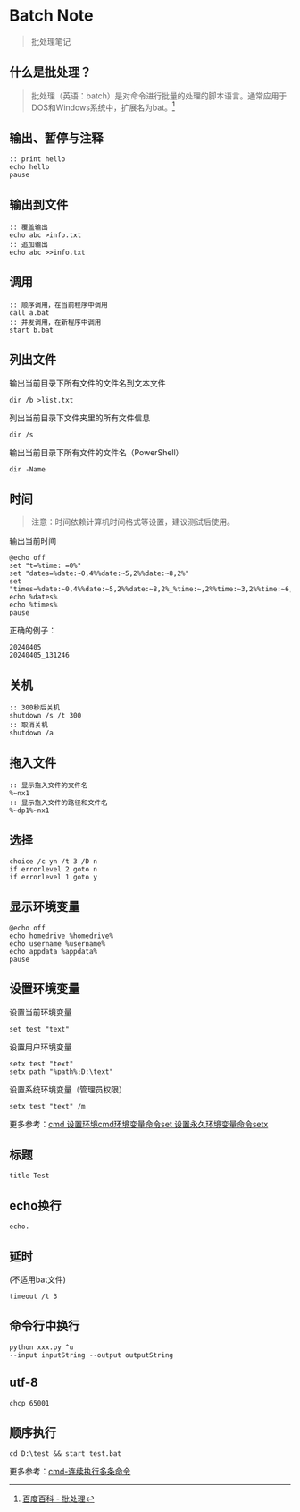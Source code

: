 # Batch Note

> 批处理笔记

## 什么是批处理？

> 批处理（英语：batch）是对命令进行批量的处理的脚本语言。通常应用于DOS和Windows系统中，扩展名为bat。[^batch]

[^batch]: [百度百科 - 批处理](https://baike.baidu.com/item/批处理)

## 输出、暂停与注释
```
:: print hello
echo hello
pause
```

## 输出到文件
```
:: 覆盖输出
echo abc >info.txt
:: 追加输出
echo abc >>info.txt
```

## 调用
```
:: 顺序调用，在当前程序中调用
call a.bat
:: 并发调用，在新程序中调用
start b.bat
```

## 列出文件

输出当前目录下所有文件的文件名到文本文件

```
dir /b >list.txt
```

列出当前目录下文件夹里的所有文件信息

```
dir /s
```

输出当前目录下所有文件的文件名（PowerShell）

```
dir -Name
```

## 时间

> 注意：时间依赖计算机时间格式等设置，建议测试后使用。

输出当前时间

```
@echo off
set "t=%time: =0%"
set "dates=%date:~0,4%%date:~5,2%%date:~8,2%"
set "times=%date:~0,4%%date:~5,2%%date:~8,2%_%time:~,2%%time:~3,2%%time:~6,2%"
echo %dates%
echo %times%
pause
```

正确的例子：

```
20240405
20240405_131246
```

## 关机
```
:: 300秒后关机
shutdown /s /t 300
:: 取消关机
shutdown /a
```

## 拖入文件
```
:: 显示拖入文件的文件名
%~nx1
:: 显示拖入文件的路径和文件名
%~dp1%~nx1
```

## 选择
```
choice /c yn /t 3 /D n
if errorlevel 2 goto n
if errorlevel 1 goto y
```

## 显示环境变量
```
@echo off
echo homedrive %homedrive%
echo username %username%
echo appdata %appdata%
pause
```

## 设置环境变量

设置当前环境变量

```
set test "text"
```

设置用户环境变量

```
setx test "text"
setx path "%path%;D:\text"
```

设置系统环境变量（管理员权限）

```
setx test "text" /m
```

更多参考：[cmd 设置环境cmd环境变量命令set 设置永久环境变量命令setx](https://blog.csdn.net/qq_21808961/article/details/86749758)

## 标题
```
title Test
```

## echo换行
```
echo.
```

## 延时

(不适用bat文件)
```
timeout /t 3
```

## 命令行中换行

```
python xxx.py ^u
--input inputString --output outputString
```

## utf-8

```
chcp 65001
```

## 顺序执行

```
cd D:\test && start test.bat
```

更多参考：[cmd-连续执行多条命令](https://blog.csdn.net/qq_34159047/article/details/109734803)
